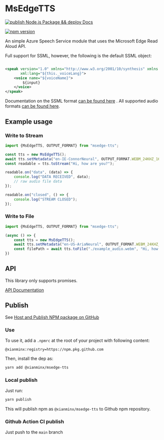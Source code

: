 # MsEdgeTTS
[![publish Node.js Package && deploy Docs](https://github.com/xianminx/MsEdgeTTS/actions/workflows/deploy_docs.yml/badge.svg?branch=main)](https://github.com/xianminx/MsEdgeTTS/actions/workflows/deploy_docs.yml)

[![npm version](https://badge.fury.io/js/msedge-tts.svg)](https://badge.fury.io/js/msedge-tts)

An simple Azure Speech Service module that uses the Microsoft Edge Read Aloud API.

Full support for SSML, however, the following is the default SSML object:

```xml

<speak version="1.0" xmlns="http://www.w3.org/2001/10/synthesis" xmlns:mstts="https://www.w3.org/2001/mstts"
       xml:lang="${this._voiceLang}">
    <voice name="${voiceName}">
        ${input}
    </voice>
</speak>
```

Documentation on the SSML
format [can be found here](https://docs.microsoft.com/en-us/azure/cognitive-services/speech-service/speech-synthesis-markup)
. All supported audio formats [can be found here](./src/OUTPUT_FORMAT.ts).

## Example usage

### Write to Stream

```js
import {MsEdgeTTS, OUTPUT_FORMAT} from "msedge-tts";

const tts = new MsEdgeTTS();
await tts.setMetadata("en-IE-ConnorNeural", OUTPUT_FORMAT.WEBM_24KHZ_16BIT_MONO_OPUS);
const readable = tts.toStream("Hi, how are you?");

readable.on("data", (data) => {
    console.log("DATA RECEIVED", data);
    // raw audio file data
});

readable.on("closed", () => {
    console.log("STREAM CLOSED");
});
```

### Write to File

```js
import {MsEdgeTTS, OUTPUT_FORMAT} from "msedge-tts";

(async () => {
    const tts = new MsEdgeTTS();
    await tts.setMetadata("en-US-AriaNeural", OUTPUT_FORMAT.WEBM_24KHZ_16BIT_MONO_OPUS);
    const filePath = await tts.toFile("./example_audio.webm", "Hi, how are you?");  
})
```

## API

This library only supports promises.

[API Documentation](https://migushthe2nd.github.io/MsEdgeTTS)

## Publish

See [Host and Publish NPM package on GitHub](https://windix.medium.com/host-and-publish-npm-package-on-github-bb419a2acfd3)

### Use

To use it, add a `.npmrc` at the root of your project with following content:

```.npmrc
@xianminx:registry=https://npm.pkg.github.com
```

Then, install the dep as: 

```sh
yarn add @xianminx/msedge-tts
```

### Local publish

Just run:

```sh
yarn publish
```

This will publish npm as `@xianminx/msedge-tts` to Github npm repository.

### Github Action CI publish

Just push to the `main` branch
